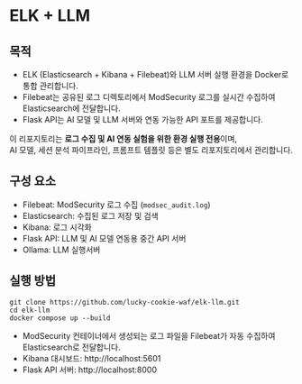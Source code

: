 # ELK + LLM
## 목적
- ELK (Elasticsearch + Kibana + Filebeat)와 LLM 서버 실행 환경을 Docker로 통합 관리합니다.
- Filebeat는 공유된 로그 디렉토리에서 ModSecurity 로그를 실시간 수집하여 Elasticsearch에 전달합니다.
- Flask API는 AI 모델 및 LLM 서버와 연동 가능한 API 포트를 제공합니다.

이 리포지토리는 **로그 수집 및 AI 연동 실험을 위한 환경 실행 전용**이며,  
AI 모델, 세션 분석 파이프라인, 프롬프트 템플릿 등은 별도 리포지토리에서 관리합니다.

## 구성 요소
- Filebeat: ModSecurity 로그 수집 (`modsec_audit.log`)
- Elasticsearch: 수집된 로그 저장 및 검색
- Kibana: 로그 시각화
- Flask API: LLM 및 AI 모델 연동용 중간 API 서버
- Ollama: LLM 실행서버

## 실행 방법
```
git clone https://github.com/lucky-cookie-waf/elk-llm.git
cd elk-llm
docker compose up --build
```
- ModSecurity 컨테이너에서 생성되는 로그 파일을 Filebeat가 자동 수집하여 Elasticsearch로 전달합니다.
- Kibana 대시보드: http://localhost:5601
- Flask API 서버: http://localhost:8000